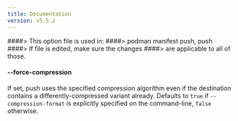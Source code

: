 ```yaml
---
title: Documentation
version: v5.5.2
---
```


####> This option file is used in:
####>   podman manifest push, push
####> If file is edited, make sure the changes
####> are applicable to all of those.
#### **--force-compression**

If set, push uses the specified compression algorithm even if the destination contains a differently-compressed variant already.
Defaults to `true` if `--compression-format` is explicitly specified on the command-line, `false` otherwise.
